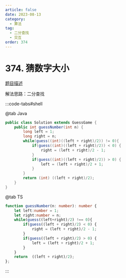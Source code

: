 ```yaml
---
article: false
date: 2023-08-13
category: 
  - 算法
tag: 
  - 二分查找
  - 交互
order: 374
---
```


# 374. 猜数字大小



<Badge text="简单" type="tip" vertical="middle" />

[题目描述](https://leetcode.cn/problems/guess-number-higher-or-lower/description/?envType=study-plan-v2&envId=leetcode-75)

解法思路：二分查找


:::code-tabs#shell

@tab Java
```java
public class Solution extends GuessGame {
    public int guessNumber(int n) {
        long left = 1;
        long right = n;
        while(guess((int)((left + right)/2)) != 0){
            if(guess((int)((left + right)/2)) < 0) {
                right = (left + right)/2 - 1;
            }
            if(guess((int)((left + right)/2)) > 0) {
                left = (left + right)/2 + 1;
            }
        }
        return (int) ((left + right)/2);
    }
}
```
@tab TS

```ts
function guessNumber(n: number): number {
    let left:number = 1;
    let right:number = n;
    while(guess((left+right)/2) !== 0){
        if(guess((left + right)/2) < 0) {
            right = (left + right)/2 - 1;
        }
        if(guess((left + right)/2) > 0) {
            left = (left + right)/2 + 1;
        }
    }
    return  ((left + right)/2);
};
```
:::
